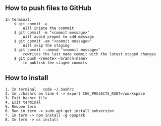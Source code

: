## How to push files to GitHub
```
In terminal:   
    $ git commit -a
        Will iniate the commmit
    $ git commit -m "<commit message>"
        Will avoid propmt to add message
    $ git commit -am "<commit message>"
        Will skip the staging
    $ git commit --amend "<commit message>"
        rewrites the last made commit with the latest staged changes
    $ git push <remote> <branch-name>
        to publish the staged commits
```

## How to install
    1. In terminal   code ~/.bashrc
    2. In ./bashrc on line 4 -> export CHE_PROJECTS_ROOT=/workspace
    3. Exit bashrc file
    4. Exit terminal
    5. Reopen term
    6. Run in term -> sudo apt-get install subversion
    7. In term -> npm install -g opspark
    8. In term -> os install